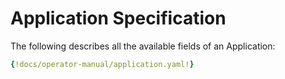 # Application Specification

The following describes all the available fields of an Application:

```yaml
{!docs/operator-manual/application.yaml!}
```

